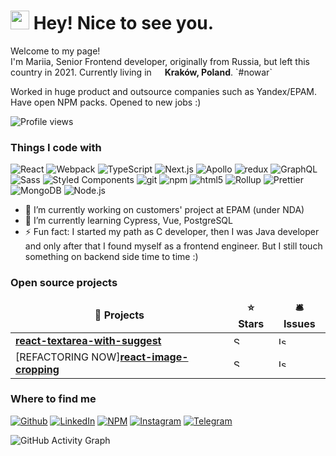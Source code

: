 <h1><img src="https://emojis.slackmojis.com/emojis/images/1531849430/4246/blob-sunglasses.gif?1531849430" width="30"/> Hey! Nice to see you.</h1>


<p>Welcome to my page! </br> I'm Mariia, Senior Frontend developer, originally from Russia, but left this country in 2021. Currently living in <img src="https://cdn-icons-png.flaticon.com/512/197/197529.png" width="13"/> <b>Kraków, Poland</b>. `#nowar` </p> 
<p>Worked in huge product and outsource companies such as Yandex/EPAM. Have open NPM packs. Opened to new jobs :)</p>

![Profile views](https://gpvc.arturio.dev/marylorian)

<h3>Things I code with</h3>
<p>
  <img alt="React" src="https://img.shields.io/badge/-React-45b8d8?style=flat-square&logo=react&logoColor=white" />
  <img alt="Webpack" src="https://img.shields.io/badge/-Webpack-8DD6F9?style=flat-square&logo=webpack&logoColor=white" /> 
  <img alt="TypeScript" src="https://img.shields.io/badge/-TypeScript-007ACC?style=flat-square&logo=typescript&logoColor=white" />
  <img alt="Next.js" src="https://img.shields.io/badge/Next.js-000000.svg?style=for-the-badge&logo=nextdotjs&logoColor=white" />
  <img alt="Apollo" src="https://img.shields.io/badge/-Apollo%20GraphQL-311C87?style=flat-square&logo=apollo-graphql&logoColor=white" />
  <img alt="redux" src="https://img.shields.io/badge/-Redux-764ABC?style=flat-square&logo=redux&logoColor=white" />
  <img alt="GraphQL" src="https://img.shields.io/badge/-GraphQL-E10098?style=flat-square&logo=graphql&logoColor=white" />
  <img alt="Sass" src="https://img.shields.io/badge/-Sass-CC6699?style=flat-square&logo=sass&logoColor=white" />
  <img alt="Styled Components" src="https://img.shields.io/badge/-Styled_Components-db7092?style=flat-square&logo=styled-components&logoColor=white" />
  <img alt="git" src="https://img.shields.io/badge/-Git-F05032?style=flat-square&logo=git&logoColor=white" />
  <img alt="npm" src="https://img.shields.io/badge/-NPM-CB3837?style=flat-square&logo=npm&logoColor=white" />
  <img alt="html5" src="https://img.shields.io/badge/-HTML5-E34F26?style=flat-square&logo=html5&logoColor=white" />
  <img alt="Rollup" src="https://img.shields.io/badge/-Rollup-EC4A3F?style=flat-square&logo=rollup.js&logoColor=white" />
  <img alt="Prettier" src="https://img.shields.io/badge/-Prettier-F7B93E?style=flat-square&logo=prettier&logoColor=white" />
  <img alt="MongoDB" src="https://img.shields.io/badge/-MongoDB-13aa52?style=flat-square&logo=mongodb&logoColor=white" />
  <img alt="Node.js" src="https://img.shields.io/badge/-Nodejs-43853d?style=flat-square&logo=Node.js&logoColor=white" />
</p>

- 🔭 I’m currently working on customers' project at EPAM (under NDA) 
- 🌱 I’m currently learning Cypress, Vue, PostgreSQL 
- ⚡ Fun fact: I started my path as C developer, then I was Java developer and only after that I found myself as a frontend engineer. But I still touch something on backend side time to time :) 

<h3>Open source projects</h3>
<table>
  <thead align="center">
    <tr border: none;>
      <td><b>🎁 Projects</b></td>
      <td><b>⭐ Stars</b></td>
      <td><b>🛎 Issues</b></td>
    </tr>
  </thead>
  <tbody>
    <tr>
      <td><a href="https://www.npmjs.com/package/react-textarea-with-suggest"><b>react-textarea-with-suggest</b></a></td>
      <td><img alt="Stars" src="https://cdn-icons-png.flaticon.com/512/8206/8206522.png" width="13" /></td>
      <td><img alt="Issues" src="https://cdn-icons-png.flaticon.com/512/8206/8206522.png" width="13" /></td>
    </tr>
    <tr>
      <td>[REFACTORING NOW]<a href="https://www.npmjs.com/package/react-image-cropping"><b>react-image-cropping</b></a></td>
      <td><img alt="Stars" src="https://cdn-icons-png.flaticon.com/512/8206/8206522.png" width="13" /></td>
      <td><img alt="Issues" src="https://cdn-icons-png.flaticon.com/512/8206/8206522.png" width="13" /></td>
    </tr>
  </tbody>
</table>
<h3>Where to find me</h3>
<p><a href="https://github.com/marylorian" target="_blank"><img alt="Github" src="https://img.shields.io/badge/GitHub-%2312100E.svg?&style=for-the-badge&logo=Github&logoColor=white" /></a> <a href="https://www.linkedin.com/in/marialobareva" target="_blank"><img alt="LinkedIn" src="https://img.shields.io/badge/linkedin-%230077B5.svg?&style=for-the-badge&logo=linkedin&logoColor=white" /></a> <a href="https://www.npmjs.com/~marylorian" target="_blank"><img alt="NPM" src="https://img.shields.io/badge/npm-CB3837.svg?style=for-the-badge&logo=npm&logoColor=white" /></a> <a href="https://www.instagram.com/marylorian/" target="_blank"><img alt="Instagram" src="https://img.shields.io/badge/Instagram-E4405F.svg?style=for-the-badge&logo=Instagram&logoColor=white" /></a> <a href="https://t.me/marylorian" target="_blank"><img alt="Telegram" src="https://img.shields.io/badge/Telegram-26A5E4.svg?style=for-the-badge&logo=Telegram&logoColor=white" /></a>
</p>

![GitHub Activity Graph](https://activity-graph.herokuapp.com/graph?username=marylorian) 
